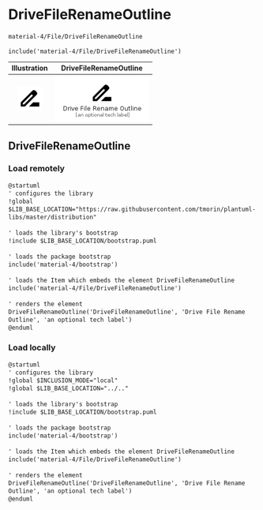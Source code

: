 # DriveFileRenameOutline


```text
material-4/File/DriveFileRenameOutline
```

```text
include('material-4/File/DriveFileRenameOutline')
```



| Illustration | DriveFileRenameOutline |
| :---: | :---: |
| ![illustration for Illustration](../../material-4/File/DriveFileRenameOutline.png) | ![illustration for DriveFileRenameOutline](../../material-4/File/DriveFileRenameOutline.Local.png) |




## DriveFileRenameOutline

### Load remotely
```plantuml
@startuml
' configures the library
!global $LIB_BASE_LOCATION="https://raw.githubusercontent.com/tmorin/plantuml-libs/master/distribution"

' loads the library's bootstrap
!include $LIB_BASE_LOCATION/bootstrap.puml

' loads the package bootstrap
include('material-4/bootstrap')

' loads the Item which embeds the element DriveFileRenameOutline
include('material-4/File/DriveFileRenameOutline')

' renders the element
DriveFileRenameOutline('DriveFileRenameOutline', 'Drive File Rename Outline', 'an optional tech label')
@enduml
```

### Load locally
```plantuml
@startuml
' configures the library
!global $INCLUSION_MODE="local"
!global $LIB_BASE_LOCATION="../.."

' loads the library's bootstrap
!include $LIB_BASE_LOCATION/bootstrap.puml

' loads the package bootstrap
include('material-4/bootstrap')

' loads the Item which embeds the element DriveFileRenameOutline
include('material-4/File/DriveFileRenameOutline')

' renders the element
DriveFileRenameOutline('DriveFileRenameOutline', 'Drive File Rename Outline', 'an optional tech label')
@enduml
```

